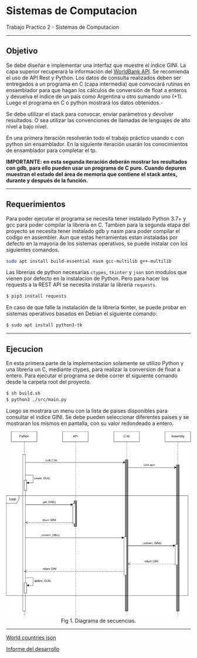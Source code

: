 # Sistemas de Computacion
Trabajo Practico 2 - Sistemas de Computacion 

---

## Objetivo

Se debe diseñar e implementar una interfaz que muestre el índice GINI. La capa superior recuperará la información del [WorldBank API](https://api.worldbank.org/v2/en/country/all/indicator/SI.POV.GINI?format=json&date=2011:2020&per_page=32500&page=1&country=%22Argentina%22). Se recomienda el uso de API Rest y Python. Los datos de consulta realizados deben ser entregados a un programa en C (capa intermedia) que convocará rutinas en ensamblador para que hagan los cálculos de conversión de float a enteros y devuelva el índice de un país como Argentina u otro sumando uno (+1). Luego el programa en C o python mostrará los datos obtenidos.- 

Se debe utilizar el stack para convocar, enviar parámetros y devolver resultados. O sea utilizar las convenciones de llamadas de lenguajes de alto nivel a bajo nivel.

En una primera iteración resolverán todo el trabajo práctico usando c con python sin ensamblador. En la siguiente iteración usarán los conocimientos de ensamblador para completar el tp.

**IMPORTANTE: en esta segunda iteración deberán mostrar los resultados con gdb, para ello pueden usar un programa de C puro. Cuando depuren muestran el estado del área de memoria que contiene el stack antes, durante y después de la función.**

---

## Requerimientos

Para poder ejecutar el programa se necesita tener instalado Python 3.7+ y gcc para poder compilar la libreria en C. Tambien para la segunda etapa del proyecto se necesita tener instalado gdb y nasm para poder compilar el codigo en assembler. Aun que estas herramientas estan instaladas por defecto en la mayoria de los sistemas operativos, se puede instalar con los siguientes comandos.

```bash
sudo apt install build-essential nasm gcc-multilib g++-multilib
```

Las librerias de python necesarias `ctypes`, `tkinter` y `json` son modulos que vienen por defecto en la instalacion de Python. Pero para hacer los requests a la REST API se necesita instalar la libreria `requests`.

```bash
$ pip3 install requests
```

En caso de que falle la instalación de la librería tkinter, se puede probar en sistemas operativos basados en Debian el siguiente comando:

```bash
$ sudo apt install python3-tk
```

---

## Ejecucion

En esta primera parte de la implementacion solamente se utilizo Python y una libreria un C, mediante ctypes, para realizar la conversion de float a entero. Para ejecutar el programa se debe correr el siguiente comando desde la carpeta root del proyecto.

```bash
$ sh build.sh
$ python3 ./src/main.py
```
Luego se mostrara un menu con la lista de paises disponibles para consultar el indice GINI. Se debe pueden seleccionar diferentes paises y se mostraran los mismos en pantalla, con su valor redondeado a entero.

<p align="center">
  <img src="./imgs/sequence_diagram.drawio.png" alt="Diagrama de secuencias"><br>
  <ei>Fig 1. Diagrama de secuencias.</em>
</p>

---

[World countries json](https://github.com/stefangabos/world_countries/tree/master)

[Informe del desarrollo](https://docs.google.com/document/d1jW9MoEiCJ7JhiNN3AmMY-2FMexjHuQbrLYXATDKkyik/edit?usp=sharing)
